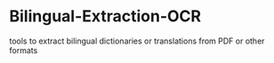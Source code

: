 # Bilingual-Extraction-OCR
tools to extract bilingual dictionaries or translations from PDF or other formats
